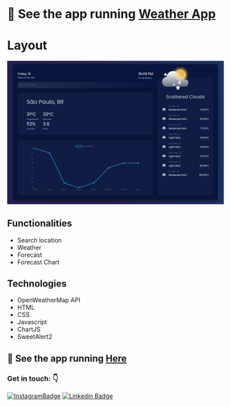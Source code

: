 # 🚀 See the app running [ Weather App](https://weather-xi-flax.vercel.app/)
# Layout
![enter image description here](https://github.com/ViniSCode/weather-app/blob/main/assets/layout_alt.png?raw=true)
## Functionalities

-   Search location
-   Weather
-  Forecast
-  Forecast Chart

## Technologies
- OpenWeatherMap API
-  HTML
-  CSS
-  Javascript
-  ChartJS
-  SweetAlert2
## 🚀 See the app running  [Here](https://weather-xi-flax.vercel.app/)

### Get in touch: 👇 
[![InstagramBadge](https://img.shields.io/badge/-@rodriguesvini.dev-D60187?style=flat-square&labelColor=D60187&logo=instagram&logoColor=white&link=https://instagram.com/rodriguesvini.dev)](https://instagram.com/rodriguesvini.dev) [![Linkedin Badge](https://img.shields.io/badge/-Vinicius%20Rodrigues-1B63F5?style=flat-square&logo=Linkedin&logoColor=white&link=https://www.linkedin.com/in/vinicius-rodrigues-5897831b8/)](https://www.linkedin.com/in/vinicius-rodrigues-5897831b8/) 
